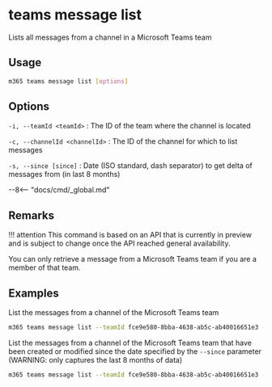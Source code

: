 # teams message list

Lists all messages from a channel in a Microsoft Teams team

## Usage

```sh
m365 teams message list [options]
```

## Options

`-i, --teamId <teamId>`
: The ID of the team where the channel is located

`-c, --channelId <channelId>`
: The ID of the channel for which to list messages

`-s, --since [since]`
: Date (ISO standard, dash separator) to get delta of messages from (in last 8 months)

--8<-- "docs/cmd/_global.md"

## Remarks

!!! attention
    This command is based on an API that is currently in preview and is subject to change once the API reached general availability.

You can only retrieve a message from a Microsoft Teams team if you are a member of that team.

## Examples

List the messages from a channel of the Microsoft Teams team

```sh
m365 teams message list --teamId fce9e580-8bba-4638-ab5c-ab40016651e3 --channelId 19:eb30973b42a847a2a1df92d91e37c76a@thread.skype
```

List the messages from a channel of the Microsoft Teams team that have been created or modified since the date specified by the `--since` parameter (WARNING: only captures the last 8 months of data)

```sh
m365 teams message list --teamId fce9e580-8bba-4638-ab5c-ab40016651e3 --channelId 19:eb30973b42a847a2a1df92d91e37c76a@thread.skype --since 2019-12-31T14:00:00Z
```
